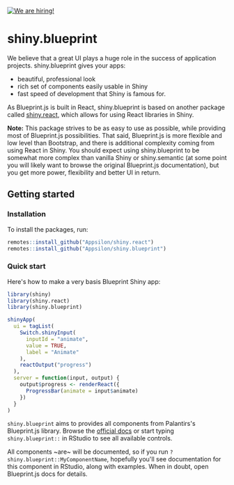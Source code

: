 <a href = "https://appsilon.com/careers/" target="_blank"><img src="http://d2v95fjda94ghc.cloudfront.net/hiring.png" alt="We are hiring!"/></a>

# shiny.blueprint

We believe that a great UI plays a huge role in the success of application projects. shiny.blueprint gives your apps:
- beautiful, professional look
- rich set of components easily usable in Shiny
- fast speed of development that Shiny is famous for.

As Blueprint.js is built in React, shiny.blueprint is based on another package called [shiny.react](https://github.com/Appsilon/shiny.react), which allows for using React libraries in Shiny.

**Note:** This package strives to be as easy to use as possible, while providing most of Blueprint.js possibilities. That said, Blueprint.js is more flexible and low level than Bootstrap, and there is additional complexity coming from using React in Shiny. You should expect using shiny.blueprint to be somewhat more complex than vanilla Shiny or shiny.semantic (at some point you will likely want to browse the original Blueprint.js documentation), but you get more power, flexibility and better UI in return.

## Getting started

### Installation

To install the packages, run:
```R
remotes::install_github("Appsilon/shiny.react")
remotes::install_github("Appsilon/shiny.blueprint")
```

### Quick start

Here's how to make a very basis Blueprint Shiny app:

```r
library(shiny)
library(shiny.react)
library(shiny.blueprint)

shinyApp(
  ui = tagList(
    Switch.shinyInput(
      inputId = "animate",
      value = TRUE,
      label = "Animate"
    ),
    reactOutput("progress")
  ),
  server = function(input, output) {
    output$progress <- renderReact({
      ProgressBar(animate = input$animate)
    })
  }
)
```

`shiny.blueprint` aims to provides all components from Palantirs's Blueprint.js library.
Browse the [official docs](https://blueprintjs.com/)
or start typing `shiny.blueprint::` in RStudio to see all available controls.

All components ~are~ will be documented, so if you run `?shiny.blueprint::MyComponentName`, hopefully you'll see documentation for this component in RStudio, along with examples. When in doubt, open Blueprint.js docs for details.

